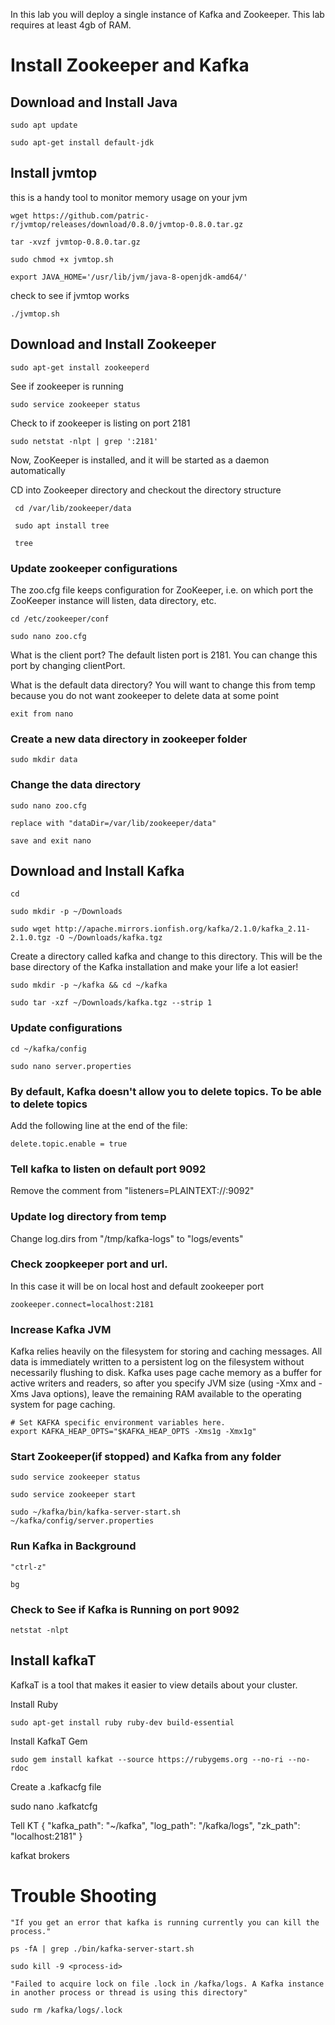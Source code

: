 In this lab you will deploy a single instance of Kafka and Zookeeper.  This lab requires at least 4gb of RAM.

# Install Zookeeper and Kafka



## Download and Install Java


    sudo apt update

    sudo apt-get install default-jdk


## Install jvmtop

this is a handy tool to monitor memory usage on your jvm

    wget https://github.com/patric-r/jvmtop/releases/download/0.8.0/jvmtop-0.8.0.tar.gz
    
    tar -xvzf jvmtop-0.8.0.tar.gz
    
    sudo chmod +x jvmtop.sh

    export JAVA_HOME='/usr/lib/jvm/java-8-openjdk-amd64/'

check to see if jvmtop works

    ./jvmtop.sh
    
    
## Download and Install Zookeeper

    sudo apt-get install zookeeperd

See if zookeeper is running 

    sudo service zookeeper status

Check to if zookeeper is listing on port 2181

    sudo netstat -nlpt | grep ':2181'
    
    
Now, ZooKeeper is installed, and it will be started as a daemon automatically
    
CD into Zookeeper directory and checkout the directory structure

     cd /var/lib/zookeeper/data
     
     sudo apt install tree
     
     tree
     

### Update zookeeper configurations

The zoo.cfg file keeps configuration for ZooKeeper, i.e. on which port the ZooKeeper instance will listen, data directory, etc.

    cd /etc/zookeeper/conf    

    sudo nano zoo.cfg

What is the client port?  The default listen port is 2181. You can change this port by changing clientPort.

What is the default data directory? You will want to change this from temp because you do not want zookeeper to delete data at some point

    exit from nano

### Create a new data directory in zookeeper folder

    sudo mkdir data

### Change the data directory

    sudo nano zoo.cfg

    replace with "dataDir=/var/lib/zookeeper/data"

    save and exit nano


## Download and Install Kafka

    cd

    sudo mkdir -p ~/Downloads

    sudo wget http://apache.mirrors.ionfish.org/kafka/2.1.0/kafka_2.11-2.1.0.tgz -O ~/Downloads/kafka.tgz

Create a directory called kafka and change to this directory. 
This will be the base directory of the Kafka installation and make
your life a lot easier!

    sudo mkdir -p ~/kafka && cd ~/kafka

    sudo tar -xzf ~/Downloads/kafka.tgz --strip 1


### Update configurations

    cd ~/kafka/config

    sudo nano server.properties

### By default, Kafka doesn't allow you to delete topics. To be able to delete topics

Add the following line at the end of the file:

    delete.topic.enable = true

### Tell kafka to listen on default port 9092 

Remove the comment from "listeners=PLAINTEXT://:9092"

### Update log directory from temp


Change log.dirs from "/tmp/kafka-logs" to "logs/events"


### Check zoopkeeper port and url.  

In this case it will be on local host and default zookeeper port

    zookeeper.connect=localhost:2181


### Increase Kafka JVM

Kafka relies heavily on the filesystem for storing and caching messages. 
All data is immediately written to a persistent log on the 
filesystem without necessarily flushing to disk.  Kafka uses page 
cache memory as a buffer for active writers and readers, so after you specify 
JVM size (using -Xmx and -Xms Java options), 
leave the remaining RAM available to the operating system for page caching.

    # Set KAFKA specific environment variables here.
    export KAFKA_HEAP_OPTS="$KAFKA_HEAP_OPTS -Xms1g -Xmx1g"
  

### Start Zookeeper(if stopped) and Kafka from any folder

    sudo service zookeeper status

    sudo service zookeeper start

    sudo ~/kafka/bin/kafka-server-start.sh ~/kafka/config/server.properties


### Run Kafka in Background

    "ctrl-z"

    bg

### Check to See if Kafka is Running on port 9092

    netstat -nlpt

## Install kafkaT

KafkaT is a tool that makes it easier to view details about your cluster.

Install Ruby

    sudo apt-get install ruby ruby-dev build-essential
    
Install KafkaT Gem
    
    sudo gem install kafkat --source https://rubygems.org --no-ri --no-rdoc
    

Create a .kafkacfg file

sudo nano .kafkatcfg

Tell KT 
    {
      "kafka_path": "~/kafka",
      "log_path": "/kafka/logs",
      "zk_path": "localhost:2181"
    }

kafkat brokers


# Trouble Shooting

    "If you get an error that kafka is running currently you can kill the process."

    ps -fA | grep ./bin/kafka-server-start.sh

    sudo kill -9 <process-id>

    "Failed to acquire lock on file .lock in /kafka/logs. A Kafka instance in another process or thread is using this directory"

    sudo rm /kafka/logs/.lock
  
  
  
  

